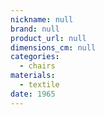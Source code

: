 ```yaml
---
nickname: null
brand: null
product_url: null
dimensions_cm: null
categories:
  - chairs
materials:
  - textile
date: 1965
---
```


